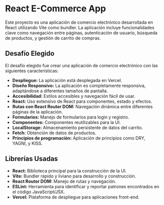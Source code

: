 # React E-Commerce App

Este proyecto es una aplicación de comercio electrónico desarrollada en React utilizando Vite como bundler. La aplicación incluye funcionalidades clave como navegación entre páginas, autenticación de usuario, búsqueda de productos, y gestión de carrito de compras.

## Desafío Elegido

El desafío elegido fue crear una aplicación de comercio electrónico con las siguientes características:
- **Despliegue:** La aplicación está desplegada en Vercel.
- **Diseño Responsivo:** La aplicación es completamente responsiva, adaptándose a diferentes tamaños de pantalla.
- **Accesibilidad:** Estilos accesibles y navegación fácil de usar.
- **React:** Uso extensivo de React para componentes, estado y efectos.
- **Rutas con React Router DOM:** Navegación dinámica entre diferentes páginas de la aplicación.
- **Formularios:** Manejo de formularios para login y registro.
- **Componentes:** Componentes reutilizables para la UI.
- **LocalStorage:** Almacenamiento persistente de datos del carrito.
- **Fetch:** Obtención de datos de productos.
- **Principios de programación:** Aplicación de principios como DRY, YAGNI, y KISS.

## Librerías Usadas

- **React:** Biblioteca principal para la construcción de la UI.
- **Vite:** Bundler rápido y liviano para desarrollo y construcción.
- **React Router DOM:** Manejo de rutas y navegación.
- **ESLint:** Herramienta para identificar y reportar patrones encontrados en el código JavaScript/JSX.
- **Vercel:** Plataforma de despliegue para aplicaciones front-end.
